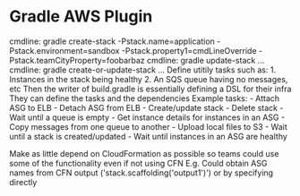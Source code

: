 Gradle AWS Plugin
=================

 cmdline: gradle create-stack -Pstack.name=application -Pstack.environment=sandbox -Pstack.property1=cmdLineOverride -Pstack.teamCityProperty=foobarbaz
 cmdline: gradle update-stack ...
 cmdline: gradle create-or-update-stack ...
 Define utitily tasks such as:
	1. Instances in the stack being healthy
	2. An SQS queue having no messages, etc
 Then the writer of build.gradle is essentially defining a DSL for their infra
 They can define the tasks and the dependencies
 Example tasks:
	- Attach ASG to ELB
	- Detach ASG from ELB
	- Create/update stack
	- Delete stack
	- Wait until a queue is empty
	- Get instance details for instances in an ASG
	- Copy messages from one queue to another
	- Upload local files to S3
	- Wait until a stack is created/updated
	- Wait until instances in an ASG are healthy

 Make as little depend on CloudFormation as possible so teams could use some of the functionality even if not using CFN
 E.g. Could obtain ASG names from CFN output ('stack.scaffolding('output1')') or by specifying directly
